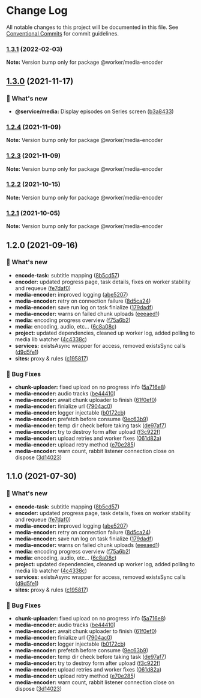 # Change Log

All notable changes to this project will be documented in this file.
See [Conventional Commits](https://conventionalcommits.org) for commit guidelines.

### [1.3.1](https://github.com/furystack/multiverse/compare/@worker/media-encoder@1.3.0...@worker/media-encoder@1.3.1) (2022-02-03)

**Note:** Version bump only for package @worker/media-encoder






## [1.3.0](https://github.com/furystack/multiverse/compare/@worker/media-encoder@1.2.4...@worker/media-encoder@1.3.0) (2021-11-17)


### 🚀 What's new

* **@service/media:** Display episodes on Series screen ([b3a8433](https://github.com/furystack/multiverse/commit/b3a84331ae52f625bd1b9899df4741487941e117))




### [1.2.4](https://github.com/furystack/multiverse/compare/@worker/media-encoder@1.2.3...@worker/media-encoder@1.2.4) (2021-11-09)

**Note:** Version bump only for package @worker/media-encoder






### [1.2.3](https://github.com/furystack/multiverse/compare/@worker/media-encoder@1.2.2...@worker/media-encoder@1.2.3) (2021-11-09)

**Note:** Version bump only for package @worker/media-encoder






### [1.2.2](https://github.com/furystack/multiverse/compare/@worker/media-encoder@1.2.1...@worker/media-encoder@1.2.2) (2021-10-15)

**Note:** Version bump only for package @worker/media-encoder






### [1.2.1](https://github.com/furystack/multiverse/compare/@worker/media-encoder@1.2.0...@worker/media-encoder@1.2.1) (2021-10-05)

**Note:** Version bump only for package @worker/media-encoder






## 1.2.0 (2021-09-16)


### 🚀 What's new

* **encode-task:** subtitle mapping ([8b5cd57](https://github.com/furystack/multiverse/commit/8b5cd57846993de815774926838c1a0277db7835))
* **encoder:** updated progress page, task details, fixes on worker stability and requeue ([fe7daf0](https://github.com/furystack/multiverse/commit/fe7daf02be7a0f3d77a54c6673d2f8ea06d04fa6))
* **media-encoder:** improved logging ([abe5207](https://github.com/furystack/multiverse/commit/abe5207c5095f2d4b8232d0aab37cc176df0d37b))
* **media-encoder:** retry on connection failure ([8d5ca24](https://github.com/furystack/multiverse/commit/8d5ca2439f7d5a0e4e83e36121532e279b870661))
* **media-encoder:** save run log on task finialize ([179dadf](https://github.com/furystack/multiverse/commit/179dadf3836e9a6a2704e39a0a9d8faf5a925256))
* **media-encoder:** warns on failed chunk uploads ([eeeaed1](https://github.com/furystack/multiverse/commit/eeeaed12fbee4d4586455870dcee232edc98710f))
* **media:** encoding progress overview ([f75a6b2](https://github.com/furystack/multiverse/commit/f75a6b2f5795104fa87e5cf87c107ae618d46d97))
* **media:** encoding, audio, etc... ([6c8a08c](https://github.com/furystack/multiverse/commit/6c8a08c3784ab2d4f8a001c38246933f75cca57b))
* **project:** updated dependencies, cleaned up worker log, added polling to media lib watcher ([4c4338c](https://github.com/furystack/multiverse/commit/4c4338c6792e5ccf4f0f7a4602df4009a1a46184))
* **services:** existsAsync wrapper for access, removed existsSync calls ([d9d5fe1](https://github.com/furystack/multiverse/commit/d9d5fe12a71b65cd7b9d73dedf1f438a6591b0b5))
* **sites:** proxy & rules ([c195817](https://github.com/furystack/multiverse/commit/c19581720f8c411466d9eed564d082fd99516047))


### 🐛 Bug Fixes

* **chunk-uploader:** fixed upload on no progress info ([5a716e8](https://github.com/furystack/multiverse/commit/5a716e842ef5afdd2c592a9894c89ff9741afd44))
* **media-encoder:** audio tracks ([be44410](https://github.com/furystack/multiverse/commit/be444102140231ab224db6a69ed60a33d7a7d933))
* **media-encoder:** await chunk uploader to finish ([61f0ef0](https://github.com/furystack/multiverse/commit/61f0ef0857180b192ffc9499eac24917312a4296))
* **media-encoder:** finialize url ([7904ac0](https://github.com/furystack/multiverse/commit/7904ac07463f51df2bf9cd179ccc376151cd0f07))
* **media-encoder:** logger injectable ([b0172cb](https://github.com/furystack/multiverse/commit/b0172cb0952583bf3008ffff0fc824168fe00174))
* **media-encoder:** prefetch before consume ([9ec63b9](https://github.com/furystack/multiverse/commit/9ec63b9f26e83a554e2ad946a75d831bd036f565))
* **media-encoder:** temp dir check before taking task ([de97af7](https://github.com/furystack/multiverse/commit/de97af78a4350602a9120c8219ccb5a6d50734ae))
* **media-encoder:** try to destroy form after upload ([f3c922f](https://github.com/furystack/multiverse/commit/f3c922fdb0236cdc97996b891f728c4b5ad08962))
* **media-encoder:** upload retries and worker fixes ([061d82a](https://github.com/furystack/multiverse/commit/061d82a899f89613fcefe97a373966bf9c81f4c7))
* **media-encoder:** upload retry method ([e70e285](https://github.com/furystack/multiverse/commit/e70e285011fafa4e1126a885582b83af7befbd05))
* **media-encoder:** warn count, rabbit listener connection close on dispose ([3d14023](https://github.com/furystack/multiverse/commit/3d1402312cbe6d2321ff3f44e16ed1fd97545f8f))




## 1.1.0 (2021-07-30)


### 🚀 What's new

* **encode-task:** subtitle mapping ([8b5cd57](https://github.com/furystack/multiverse/commit/8b5cd57846993de815774926838c1a0277db7835))
* **encoder:** updated progress page, task details, fixes on worker stability and requeue ([fe7daf0](https://github.com/furystack/multiverse/commit/fe7daf02be7a0f3d77a54c6673d2f8ea06d04fa6))
* **media-encoder:** improved logging ([abe5207](https://github.com/furystack/multiverse/commit/abe5207c5095f2d4b8232d0aab37cc176df0d37b))
* **media-encoder:** retry on connection failure ([8d5ca24](https://github.com/furystack/multiverse/commit/8d5ca2439f7d5a0e4e83e36121532e279b870661))
* **media-encoder:** save run log on task finialize ([179dadf](https://github.com/furystack/multiverse/commit/179dadf3836e9a6a2704e39a0a9d8faf5a925256))
* **media-encoder:** warns on failed chunk uploads ([eeeaed1](https://github.com/furystack/multiverse/commit/eeeaed12fbee4d4586455870dcee232edc98710f))
* **media:** encoding progress overview ([f75a6b2](https://github.com/furystack/multiverse/commit/f75a6b2f5795104fa87e5cf87c107ae618d46d97))
* **media:** encoding, audio, etc... ([6c8a08c](https://github.com/furystack/multiverse/commit/6c8a08c3784ab2d4f8a001c38246933f75cca57b))
* **project:** updated dependencies, cleaned up worker log, added polling to media lib watcher ([4c4338c](https://github.com/furystack/multiverse/commit/4c4338c6792e5ccf4f0f7a4602df4009a1a46184))
* **services:** existsAsync wrapper for access, removed existsSync calls ([d9d5fe1](https://github.com/furystack/multiverse/commit/d9d5fe12a71b65cd7b9d73dedf1f438a6591b0b5))
* **sites:** proxy & rules ([c195817](https://github.com/furystack/multiverse/commit/c19581720f8c411466d9eed564d082fd99516047))


### 🐛 Bug Fixes

* **chunk-uploader:** fixed upload on no progress info ([5a716e8](https://github.com/furystack/multiverse/commit/5a716e842ef5afdd2c592a9894c89ff9741afd44))
* **media-encoder:** audio tracks ([be44410](https://github.com/furystack/multiverse/commit/be444102140231ab224db6a69ed60a33d7a7d933))
* **media-encoder:** await chunk uploader to finish ([61f0ef0](https://github.com/furystack/multiverse/commit/61f0ef0857180b192ffc9499eac24917312a4296))
* **media-encoder:** finialize url ([7904ac0](https://github.com/furystack/multiverse/commit/7904ac07463f51df2bf9cd179ccc376151cd0f07))
* **media-encoder:** logger injectable ([b0172cb](https://github.com/furystack/multiverse/commit/b0172cb0952583bf3008ffff0fc824168fe00174))
* **media-encoder:** prefetch before consume ([9ec63b9](https://github.com/furystack/multiverse/commit/9ec63b9f26e83a554e2ad946a75d831bd036f565))
* **media-encoder:** temp dir check before taking task ([de97af7](https://github.com/furystack/multiverse/commit/de97af78a4350602a9120c8219ccb5a6d50734ae))
* **media-encoder:** try to destroy form after upload ([f3c922f](https://github.com/furystack/multiverse/commit/f3c922fdb0236cdc97996b891f728c4b5ad08962))
* **media-encoder:** upload retries and worker fixes ([061d82a](https://github.com/furystack/multiverse/commit/061d82a899f89613fcefe97a373966bf9c81f4c7))
* **media-encoder:** upload retry method ([e70e285](https://github.com/furystack/multiverse/commit/e70e285011fafa4e1126a885582b83af7befbd05))
* **media-encoder:** warn count, rabbit listener connection close on dispose ([3d14023](https://github.com/furystack/multiverse/commit/3d1402312cbe6d2321ff3f44e16ed1fd97545f8f))
